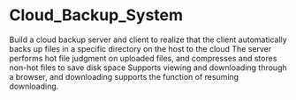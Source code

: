# Cloud_Backup_System
Build a cloud backup server and client to realize that the client automatically backs up files in a specific directory on the host to the cloud The server performs hot file judgment on uploaded files, and compresses and stores non-hot files to save disk space Supports viewing and downloading through a browser, and downloading supports the function of resuming downloading.
